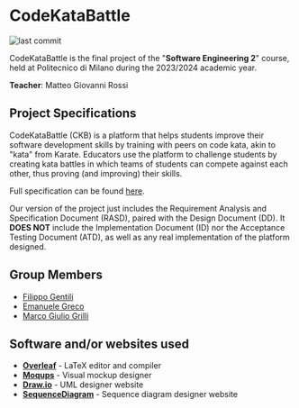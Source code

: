 # CodeKataBattle
![last commit](https://img.shields.io/github/last-commit/emanuelegreco29/SE2-GentiliGrecoGrilli)

CodeKataBattle is the final project of the "**Software Engineering 2**" course, held at Politecnico di Milano during the 2023/2024 academic year. 

**Teacher**: Matteo Giovanni Rossi

## Project Specifications
CodeKataBattle (CKB) is a platform that helps students improve their software development skills by training with peers on code kata, akin to "kata" from Karate. Educators use the platform to challenge students by creating kata battles in which teams of students can compete against each other, thus proving (and improving) their skills.

Full specification can be found [here]().

Our version of the project just includes the Requirement Analysis and Specification Document (RASD), paired with the Design Document (DD). It **DOES NOT** include the Implementation Document (ID) nor the Acceptance Testing Document (ATD), as well as any real implementation of the platform designed.

## Group Members
- [Filippo Gentili](https://github.com/FilippoGentili)
- [Emanuele Greco](https://github.com/emanuelegreco29)
- [Marco Giulio Grilli](https://github.com/MarcoGiulioGrilli)

## Software and/or websites used
- [**Overleaf**](https://www.overleaf.com/) - LaTeX editor and compiler
- [**Moqups**](https://moqups.com/) - Visual mockup designer
- [**Draw.io**](https://app.diagrams.net/) - UML designer website
- [**SequenceDiagram**](https://sequencediagram.org/) - Sequence diagram designer website
